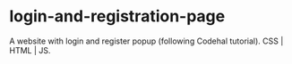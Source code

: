 # login-and-registration-page
A website with login and register popup (following Codehal tutorial). CSS | HTML | JS.
